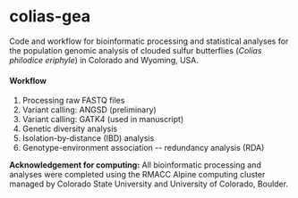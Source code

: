# colias-gea

Code and workflow for bioinformatic processing and statistical analyses for the population genomic analysis of clouded sulfur butterflies (_Colias philodice eriphyle_) in Colorado and Wyoming, USA.

#### Workflow
1. Processing raw FASTQ files
2. Variant calling: ANGSD (preliminary)
3. Variant calling: GATK4 (used in manuscript)
4. Genetic diversity analysis
5. Isolation-by-distance (IBD) analysis
6. Genotype-environment association -- redundancy analysis (RDA)

**Acknowledgement for computing:** All bioinformatic processing and analyses were completed using the RMACC Alpine computing cluster managed by Colorado State University and University of Colorado, Boulder.
